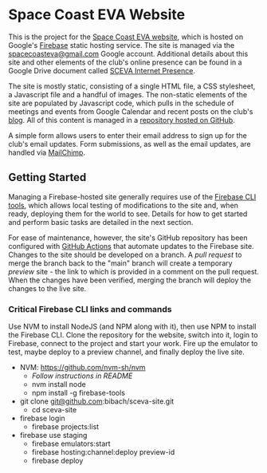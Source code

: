 # Space Coast EVA Website

This is the project for the [Space Coast EVA
website](https://spacecoasteva.club), which is hosted on Google's
[Firebase](https://firebase.google.com/) static hosting service.  The site is
managed via the spacecoasteva@gmail.com Google account.  Additional details
about this site and other elements of the club's online presence can be found
in a Google Drive document called [SCEVA Internet Presence](https://docs.google.com/document/d/107umKIXFw8pY-XHuiLe-WJnL7LBYFuULtmiH3weoWnQ/edit#heading=h.9s9owvuttjt).

The site is mostly static, consisting of a single HTML file, a CSS stylesheet,
a Javascript file and a handful of images.  The non-static elements of the site
are populated by Javascript code, which pulls in the schedule of meetings and
events from Google Calendar and recent posts on the club's [blog](https://blog.spacecoasteva.club/).
All of this content is managed in a [repository hosted on GitHub](https://github.com/spacecoasteva/sceva-site).

A simple form allows users to enter their email address to sign up for the
club's email updates.  Form submissions, as well as the email updates, are
handled via [MailChimp](https://mailchimp.com).

## Getting Started

Managing a Firebase-hosted site generally requires use of the [Firebase CLI
tools](https://firebase.google.com/docs/cli), which allows local testing of
modifications to the site and, when ready, deploying them for the world to
see.  Details for how to get started and perform basic tasks are detailed in
the next section.

For ease of maintenance, however, the site's GitHub repository has been
configured with [GitHub Actions](https://docs.github.com/actions) that automate
updates to the Firebase site.  Changes to the site should be developed on a
branch.  A _pull request_ to merge the branch back to the "main" branch will
create a temporary _preview_ site - the link to which is provided in a comment
on the pull request.  When the changes have been verified, merging the branch
will deploy the changes to the live site.

### Critical Firebase CLI links and commands

Use NVM to install NodeJS (and NPM along with it), then use NPM to install the
Firebase CLI.  Clone the repository for the website, switch into it, login to
Firebase, connect to the project and start your work.  Fire up the emulator to
test, maybe deploy to a preview channel, and finally deploy the live site.

* NVM: https://github.com/nvm-sh/nvm
  * _Follow instructions in README_
  * nvm install node
  * npm install -g firebase-tools
* git clone git@github.com:bibach/sceva-site.git
  * cd sceva-site
* firebase login
  * firebase projects:list
* firebase use staging
  * firebase emulators:start
  * firebase hosting:channel:deploy preview-id
  * firebase deploy
